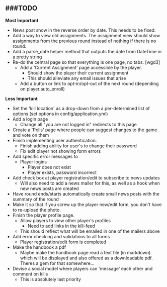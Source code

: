###TODO
------------------
**Most Important**

- News post show in the reverse order by date. This needs to be fixed.
- Add a way to view old assignments. The assignment view should show assignments from the previous round instead of nothing if there is no round.
- Add a parse_date helper method that outputs the date from DateTime in a pretty string
- Re-do the central page so that everything is one page, no tabs. [wgd3]
  - Add a 'Current Assignment' page accessible by the player.
    - Should show the player their current assignment
    - This should alleviate any email issues that arise
  - Add a button or link to opt-in/opt-out of the next round (depending on player.auto_enroll)

**Less Important**
- Set the 'kill location' as a drop-down from a per-determined list of options (set options in config/application.yml)
- Add a login page
  - Change all "you are not logged in" redirects to this page
- Create a 'Polls' page where people can suggest changes to the game and vote on them
- Finish implementing user authentication.
  - Finish adding ability for user's to change their password
  - Fix edit player not showing form errors
- Add specific error messages to
  - Player logins
    - Player does not exist
    - Player exists, password incorrect
- Add check box at player registration/edit to subscribe to news updates
  - Will also need to add a news mailer for this, as well as a hook when new news posts are created
- Have round ends/starts automatically create small news posts with the summary of the round
- Make it so that if you screw up the player new/edit form, you don't have to re-upload the photo.
- Finish the player profile page.
  - Allow players to view other player's profiles
    - Need to add links in the kill-feed
  - This should reflect what will be emailed in one of the mailers above
- Add error checking and validations to all forms
  - Player registration/edit form is completed
- Make the handbook a pdf
  - Maybe make the handbook page read a text file (in markdown) which will be displayed and also offered as a downloadable pdf. Theres a gem for that somewhere...
- Devise a social model where players can 'message' each other and comment on kills
  - This is absolutely last priority
